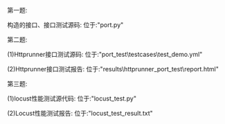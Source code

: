 第一题:

构造的接口、接口测试源码:
    位于:"port.py"


第二题:

(1)Httprunner接口测试源码:
    位于:"port_test\testcases\test_demo.yml"
    
(2)Httprunner接口测试报告:
    位于:"results\httprunner_port_test\report.html"



第三题:

(1)locust性能测试源代码:
    位于:"locust_test.py"
    

(2)Locust性能测试报告:
    位于:"locust_test_result.txt"
   
